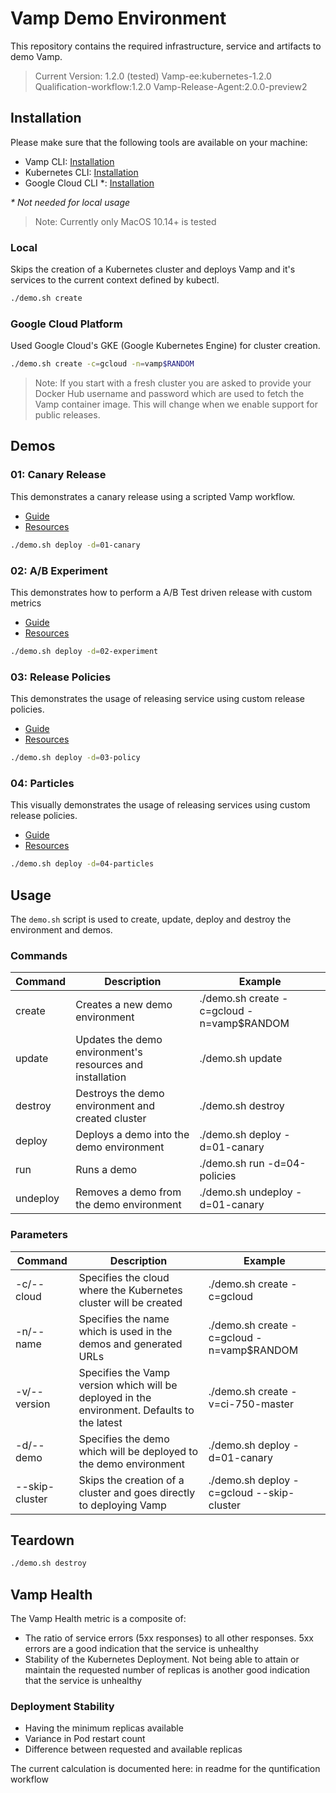 # Vamp Demo Environment

This repository contains the required infrastructure, service and artifacts to demo Vamp.

> Current Version: 1.2.0 (tested)
Vamp-ee:kubernetes-1.2.0
Qualification-workflow:1.2.0
Vamp-Release-Agent:2.0.0-preview2


## Installation

Please make sure that the following tools are available on your machine:

- Vamp CLI: [Installation](https://vamp.io/documentation/cli/using-the-cli/)
- Kubernetes CLI: [Installation](https://kubernetes.io/docs/tasks/tools/install-kubectl/)
- Google Cloud CLI \*: [Installation](https://cloud.google.com/sdk/docs/#install_the_latest_cloud_tools_version_cloudsdk_current_version)

_\* Not needed for local usage_

> Note: Currently only MacOS 10.14+ is tested

### Local

Skips the creation of a Kubernetes cluster and deploys Vamp and it's services to the current context defined by kubectl.

```sh
./demo.sh create
```

### Google Cloud Platform

Used Google Cloud's GKE (Google Kubernetes Engine) for cluster creation.

```sh
./demo.sh create -c=gcloud -n=vamp$RANDOM
```

> Note: If you start with a fresh cluster you are asked to provide your Docker Hub username and password which are used to fetch the Vamp container image. This will change when we enable support for public releases.

## Demos

### 01: Canary Release

This demonstrates a canary release using a scripted Vamp workflow.

- [Guide](./demos/01-canary/README.md)
- [Resources](./demos/01-canary)

```sh
./demo.sh deploy -d=01-canary
```

### 02: A/B Experiment

This demonstrates how to perform a A/B Test driven release with custom metrics

- [Guide](./demos/02-experiment/README.md)
- [Resources](./demos/02-experiment)

```sh
./demo.sh deploy -d=02-experiment
```

### 03: Release Policies

This demonstrates the usage of releasing service using custom release policies.

- [Guide](./demos/03-policy/README.md)
- [Resources](./demos/03-policy)

```sh
./demo.sh deploy -d=03-policy
```

### 04: Particles

This visually demonstrates the usage of releasing services using custom release policies.

- [Guide](./demos/04-particles/README.md)
- [Resources](./demos/04-particles)

```sh
./demo.sh deploy -d=04-particles
```

## Usage

The `demo.sh` script is used to create, update, deploy and destroy the environment and demos.

### Commands

| Command  | Description                                               | Example                                    |
| -------- | --------------------------------------------------------- | ------------------------------------------ |
| create   | Creates a new demo environment                            | ./demo.sh create -c=gcloud -n=vamp\$RANDOM |
| update   | Updates the demo environment's resources and installation | ./demo.sh update                           |
| destroy  | Destroys the demo environment and created cluster         | ./demo.sh destroy                          |
| deploy   | Deploys a demo into the demo environment                  | ./demo.sh deploy -d=01-canary              |
| run      | Runs a demo                                               | ./demo.sh run -d=04-policies               |
| undeploy | Removes a demo from the demo environment                  | ./demo.sh undeploy -d=01-canary            |

### Parameters

| Command        | Description                                                                                  | Example                                    |
| -------------- | -------------------------------------------------------------------------------------------- | ------------------------------------------ |
| -c/--cloud     | Specifies the cloud where the Kubernetes cluster will be created                             | ./demo.sh create -c=gcloud                 |
| -n/--name      | Specifies the name which is used in the demos and generated URLs                             | ./demo.sh create -c=gcloud -n=vamp\$RANDOM |
| -v/--version   | Specifies the Vamp version which will be deployed in the environment. Defaults to the latest | ./demo.sh create -v=ci-750-master          |
| -d/--demo      | Specifies the demo which will be deployed to the demo environment                            | ./demo.sh deploy -d=01-canary              |
| --skip-cluster | Skips the creation of a cluster and goes directly to deploying Vamp                          | ./demo.sh deploy -c=gcloud --skip-cluster  |

## Teardown

```sh
./demo.sh destroy
```

## Vamp Health
The Vamp Health metric is a composite of:
- The ratio of service errors (5xx responses) to all other responses. 5xx errors are a good indication that the service is unhealthy
- Stability of the Kubernetes Deployment. Not being able to attain or maintain the requested number of replicas is another good indication that the service is unhealthy

### Deployment Stability
- Having the minimum replicas available
- Variance in Pod restart count
- Difference between requested and available replicas

The current calculation is documented here: in readme for the quntification workflow
